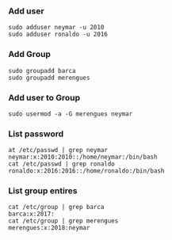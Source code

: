 ### Add user
```
sudo adduser neymar -u 2010
sudo adduser ronaldo -u 2016
```
### Add Group
```
sudo groupadd barca
sudo groupadd merengues
```
### Add user to Group
```
sudo usermod -a -G merengues neymar
```
### List password 
```
at /etc/passwd | grep neymar
neymar:x:2010:2010::/home/neymar:/bin/bash
cat /etc/passwd | grep ronaldo
ronaldo:x:2016:2016::/home/ronaldo:/bin/bash
```
### List group entires
```
cat /etc/group | grep barca
barca:x:2017:
cat /etc/group | grep merengues
merengues:x:2018:neymar

```

